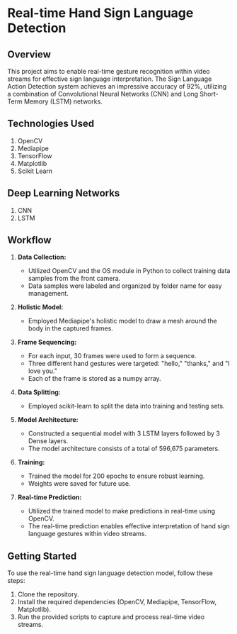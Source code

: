 # Real-time Hand Sign Language Detection

## Overview

This project aims to enable real-time gesture recognition within video streams for effective sign language interpretation. The Sign Language Action Detection system achieves an impressive accuracy of 92%, utilizing a combination of Convolutional Neural Networks (CNN) and Long Short-Term Memory (LSTM) networks.

## Technologies Used

1. OpenCV
2. Mediapipe
3. TensorFlow
4. Matplotlib
5. Scikit Learn

## Deep Learning Networks

1. CNN
2. LSTM

## Workflow

1. **Data Collection:**
   - Utilized OpenCV and the OS module in Python to collect training data samples from the front camera.
   - Data samples were labeled and organized by folder name for easy management.

2. **Holistic Model:**
   - Employed Mediapipe's holistic model to draw a mesh around the body in the captured frames.

3. **Frame Sequencing:**
   - For each input, 30 frames were used to form a sequence.
   - Three different hand gestures were targeted: "hello," "thanks," and "I love you."
   - Each of the frame is stored as a numpy array.

4. **Data Splitting:**
   - Employed scikit-learn to split the data into training and testing sets.

5. **Model Architecture:**
   - Constructed a sequential model with 3 LSTM layers followed by 3 Dense layers.
   - The model architecture consists of a total of 596,675 parameters.

6. **Training:**
   - Trained the model for 200 epochs to ensure robust learning.
   - Weights were saved for future use.

7. **Real-time Prediction:**
   - Utilized the trained model to make predictions in real-time using OpenCV.
   - The real-time prediction enables effective interpretation of hand sign language gestures within video streams.

## Getting Started

To use the real-time hand sign language detection model, follow these steps:

1. Clone the repository.
2. Install the required dependencies (OpenCV, Mediapipe, TensorFlow, Matplotlib).
3. Run the provided scripts to capture and process real-time video streams.

